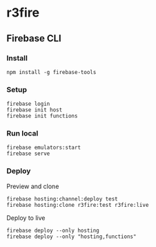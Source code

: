 # r3fire


## Firebase CLI
### Install
```
npm install -g firebase-tools
```
### Setup
```
firebase login
firebase init host
firebase init functions
```
### Run local
```
firebase emulators:start
firebase serve
```
### Deploy
Preview and clone
```
firebase hosting:channel:deploy test
firebase hosting:clone r3fire:test r3fire:live
```
Deploy to live
```
firebase deploy --only hosting
firebase deploy --only "hosting,functions"
```

